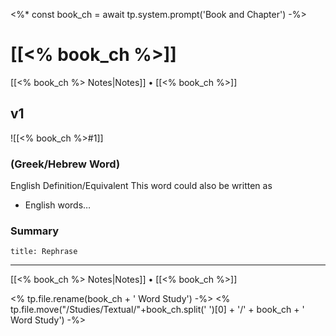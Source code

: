 <%* const book_ch = await tp.system.prompt('Book and Chapter') -%>
# [[<% book_ch %>]]
[[<% book_ch %> Notes|Notes]] • [[<% book_ch %>]]
## v1
![[<% book_ch %>#1]]
### (Greek/Hebrew Word)
English Definition/Equivalent
This word could also be written as
- English words…
### Summary
```ad-quote
title: Rephrase

```

---
[[<% book_ch %> Notes|Notes]] • [[<% book_ch %>]]

<% tp.file.rename(book_ch + ' Word Study') -%>
<% tp.file.move("/Studies/Textual/"+book_ch.split(' ')[0] + '/' + book_ch + ' Word Study') -%>